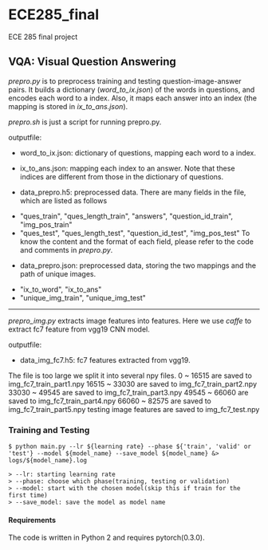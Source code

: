 # ECE285_final
ECE 285 final project

## VQA: Visual Question Answering
*prepro.py* is to preprocess training and testing question-image-answer pairs. It builds a dictionary (*word_to_ix.json*) of the words in questions, and encodes each word to a index. Also, it maps each answer into an index (the mapping is stored in *ix_to_ans.json*).

*prepro.sh* is just a script for running prepro.py.

outputfile:
* word_to_ix.json: dictionary of questions, mapping each word to a index.

* ix_to_ans.json: mapping each index to an answer. Note that these indices are different from those in the dictionary of questions.

* data_prepro.h5: preprocessed data. There are many fields in the file, which are listed as follows
 - "ques_train", "ques_length_train", "answers", "question_id_train", "img_pos_train"
 - "ques_test", "ques_length_test", "question_id_test", "img_pos_test"
To know the content and the format of each field, please refer to the code and comments in *prepro.py*.

* data_prepro.json: preprocessed data, storing the two mappings and the path of unique images.
 - "ix_to_word", "ix_to_ans"
 - "unique_img_train", "unique_img_test"
----------------------------------------------
*prepro_img.py* extracts image features into features. Here we use *caffe* to extract fc7 feature from vgg19 CNN model.

outputfile:
* data_img_fc7.h5: fc7 features extracted from vgg19.

The file is too large we split it into several npy files.
0 ~ 16515 are saved to img_fc7_train_part1.npy
16515 ~ 33030 are saved to img_fc7_train_part2.npy
33030 ~ 49545 are saved to img_fc7_train_part3.npy
49545 ~ 66060 are saved to img_fc7_train_part4.npy
66060 ~ 82575 are saved to img_fc7_train_part5.npy
testing image features are saved to img_fc7_test.npy

### Training and Testing
```
$ python main.py --lr ${learning rate} --phase ${'train', 'valid' or 'test'} --model ${model_name} --save_model ${model_name} &> logs/${model_name}.log

> --lr: starting learning rate
> --phase: choose which phase(training, testing or validation)
> --model: start with the chosen model(skip this if train for the first time)
> --save_model: save the model as model name
```
#### Requirements

The code is written in Python 2 and requires pytorch(0.3.0).
